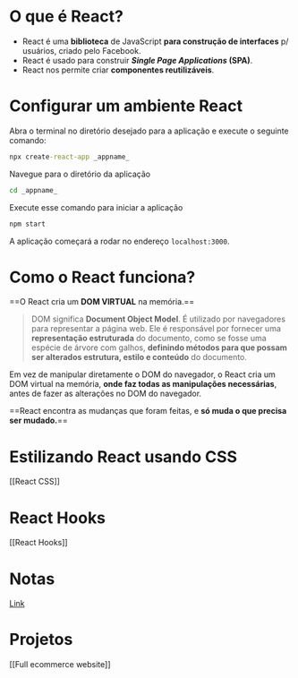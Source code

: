# O que é React?
- React é uma **biblioteca** de JavaScript **para construção de interfaces** p/ usuários, criado pelo Facebook.
- React é usado para construir ***Single Page Applications* (SPA)**.
- React nos permite criar **componentes reutilizáveis**.
# Configurar um ambiente React
Abra o terminal no diretório desejado para a aplicação e execute o seguinte comando:
```cmd
npx create-react-app _appname_
```
Navegue para o diretório da aplicação
```cmd
cd _appname_
```
Execute esse comando para iniciar a aplicação
```cmd
npm start
```
A aplicação começará a rodar no endereço `localhost:3000`.
# Como o React funciona?
==O React cria um **DOM VIRTUAL** na memória.==
>DOM significa **Document Object Model**. É utilizado por navegadores para representar a página web. Ele é responsável por fornecer uma **representação estruturada** do documento, como se fosse uma espécie de árvore com galhos, **definindo métodos para que possam ser alterados estrutura, estilo e conteúdo** do documento.

Em vez de manipular diretamente o DOM do navegador, o React cria um DOM virtual na memória, **onde faz todas as manipulações necessárias**, antes de fazer as alterações no DOM do navegador.

==React encontra as mudanças que foram feitas, e **só muda o que precisa ser mudado.**==
# Estilizando React usando CSS
[[React CSS]]
# React Hooks
[[React Hooks]]
# Notas
[Link](Notas)
# Projetos
[[Full ecommerce website]]
